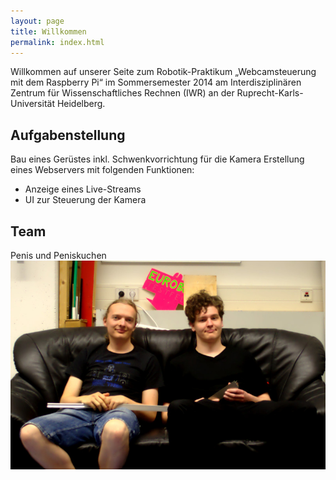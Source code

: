 ```yaml
---
layout: page
title: Willkommen
permalink: index.html
---
```

Willkommen auf unserer Seite zum Robotik-Praktikum „Webcamsteuerung mit dem Raspberry Pi“ im Sommersemester 2014 am Interdisziplinären Zentrum für Wissenschaftliches Rechnen (IWR) an der Ruprecht-Karls-Universität Heidelberg.

## Aufgabenstellung
Bau eines Gerüstes inkl. Schwenkvorrichtung für die Kamera
Erstellung eines Webservers mit folgenden Funktionen:

* Anzeige eines Live-Streams
* UI zur Steuerung der Kamera

## Team

Penis und Peniskuchen
![JoPhil](img/team800px.jpg "Johannes und Philip")
